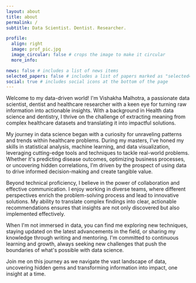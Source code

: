```yaml
---
layout: about
title: about
permalink: /
subtitle: Data Scientist. Dentist. Researcher.

profile:
  align: right
  image: prof_pic.jpg
  image_circular: false # crops the image to make it circular
  more_info:

news: false # includes a list of news items
selected_papers: false # includes a list of papers marked as "selected={true}"
social: true # includes social icons at the bottom of the page
---
```


Welcome to my data-driven world! I'm Vishakha Malhotra, a passionate data scientist, dentist and healthcare researcher with a keen eye for turning raw information into actionable insights. With a background in Health data science and dentistry, I thrive on the challenge of extracting meaning from complex healthcare datasets and translating it into impactful solutions.

My journey in data science began with a curiosity for unraveling patterns and trends within healthcare problems. During my masters, I've honed my skills in statistical analysis, machine learning, and data visualization, leveraging cutting-edge tools and techniques to tackle real-world problems. Whether it's predicting disease outcomes, optimizing business processes, or uncovering hidden correlations, I'm driven by the prospect of using data to drive informed decision-making and create tangible value.

Beyond technical proficiency, I believe in the power of collaboration and effective communication. I enjoy working in diverse teams, where different perspectives enrich the problem-solving process and lead to innovative solutions. My ability to translate complex findings into clear, actionable recommendations ensures that insights are not only discovered but also implemented effectively.

When I'm not immersed in data, you can find me exploring new techniques, staying updated on the latest advancements in the field, or sharing my knowledge through writing and mentoring. I'm committed to continuous learning and growth, always seeking new challenges that push the boundaries of what's possible with data science.

Join me on this journey as we navigate the vast landscape of data, uncovering hidden gems and transforming information into impact, one insight at a time.

